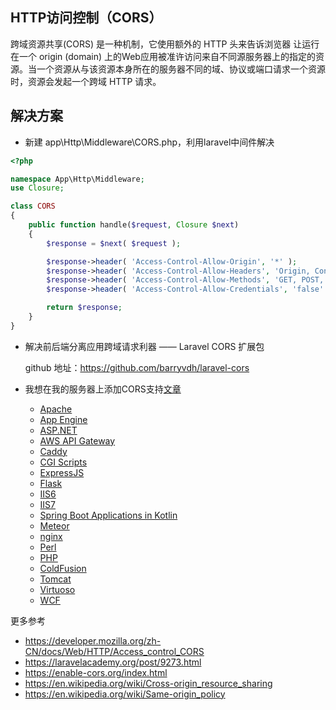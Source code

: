 <p align="center)<img src="https://laravel.com/assets/img/components/logo-laravel.svg)</p>

## HTTP访问控制（CORS）

跨域资源共享(CORS) 是一种机制，它使用额外的 HTTP 头来告诉浏览器  让运行在一个 origin (domain) 上的Web应用被准许访问来自不同源服务器上的指定的资源。当一个资源从与该资源本身所在的服务器不同的域、协议或端口请求一个资源时，资源会发起一个跨域 HTTP 请求。

## 解决方案

- 新建 app\Http\Middleware\CORS.php，利用laravel中间件解决

``` php
<?php

namespace App\Http\Middleware;
use Closure;

class CORS
{
    public function handle($request, Closure $next)
    {
        $response = $next( $request );

        $response->header( 'Access-Control-Allow-Origin', '*' );
        $response->header( 'Access-Control-Allow-Headers', 'Origin, Content-Type, Cookie, Accept' );
        $response->header( 'Access-Control-Allow-Methods', 'GET, POST, PATCH, PUT, DELETE, OPTIONS' );
        $response->header( 'Access-Control-Allow-Credentials', 'false' );

        return $response;
    }
}
```
- 解决前后端分离应用跨域请求利器 —— Laravel CORS 扩展包

    github 地址：https://github.com/barryvdh/laravel-cors

- 我想在我的服务器上添加CORS支持[文章](https://enable-cors.org/server.html)
    - [Apache](https://enable-cors.org/server_apache.html)
    - [App Engine](https://enable-cors.org/server_appengine.html)
    - [ASP.NET](https://enable-cors.org/server_aspnet.html)
    - [AWS API Gateway](https://enable-cors.org/server_awsapigateway.html)
    - [Caddy](https://enable-cors.org/server_caddy.html)
    - [CGI Scripts](https://enable-cors.org/server_cgi.html)
    - [ExpressJS](https://enable-cors.org/server_expressjs.html)
    - [Flask](https://enable-cors.org/server_flask.html)
    - [IIS6](https://enable-cors.org/server_iis6.html)
    - [IIS7](https://enable-cors.org/server_iis7.html)
    - [Spring Boot Applications in Kotlin](https://enable-cors.org/server_spring-boot_kotlin.html)
    - [Meteor](https://enable-cors.org/server_meteor.html)
    - [nginx](https://enable-cors.org/server_nginx.html)
    - [Perl](https://enable-cors.org/server_perl.html)
    - [PHP](https://enable-cors.org/server_php.html)
    - [ColdFusion](https://enable-cors.org/server_coldfusion.html)
    - [Tomcat](https://enable-cors.org/server_tomcat.html)
    - [Virtuoso](https://enable-cors.org/server_virtuoso.html)
    - [WCF](https://enable-cors.org/server_wcf.html)


更多参考
- https://developer.mozilla.org/zh-CN/docs/Web/HTTP/Access_control_CORS
- https://laravelacademy.org/post/9273.html
- https://enable-cors.org/index.html
- https://en.wikipedia.org/wiki/Cross-origin_resource_sharing
- https://en.wikipedia.org/wiki/Same-origin_policy


